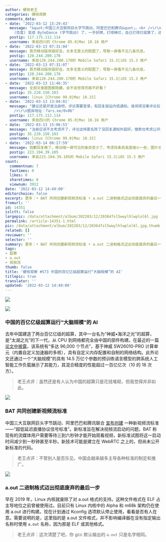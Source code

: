 ```yaml
---
author: 硬核老王
categories: 硬核观察
comments_data:
- date: '2022-03-12 15:29:43'
  message: "&quot;中国三大互联网巨头字节跳动、阿里巴巴和腾讯&quot;。<br />\r\n<br />\r\n哈哈哈哈，BAT 的【B】由 Baidu
    (百度) 变成 ByteDance (字节跳动) 了，一手好牌，打得稀烂，自己打得烂就算了，还恶心用户 (当然，另外几家也一样)。"
  postip: 117.175.112.114
  username: 来自四川的 Chrome 85.0|Mac 10.16 用户
- date: '2022-03-13 07:31:04'
  message: 首页移动版改版好丑，太多无意义的配图了，导致一屏看不见几条讯息。
  postip: 120.244.200.170
  username: 来自120.244.200.170的 Mobile Safari 15.3|iOS 15.3 用户
- date: '2022-03-13 07:31:07'
  message: 首页移动版改版好丑，太多无意义的配图了，导致一屏看不见几条讯息。
  postip: 120.244.200.170
  username: 来自120.244.200.170的 Mobile Safari 15.3|iOS 15.3 用户
- date: '2022-03-13 11:46:35'
  message: 全部文章题图都隐藏，会不会觉得页面不好看？
  postip: 35.220.150.103
  username: linux [Chrome 99.0|Mac 10.15]
- date: '2022-03-13 13:04:01'
  message: "建议还是开放注册吧，评论需要登录，有回复就站内信通知。谁闲得没事评论后，等几小时再来看一眼。<br />\r\n<br />\r\n这次改版，我个人不太喜欢，看着太乱了。题图又占空间。我比较喜欢下面这个样子的：<br
    />\r\n图床地址：fars.ee/0v06"
  postip: 117.175.112.114
  username: 来自四川的 Chrome 85.0|Mac 10.16 用户
- date: '2022-03-13 15:06:53'
  message: "注册应该不太考虑开了，评论这样匿名除了没回复通知外挺好。搜索也考虑公开开放，而不需要有用户登录。<br />\r\n关于移动版界面，确实有这个问题，我看看如何改进。谢谢提议。"
  postip: 35.220.150.103
  username: linux [Chrome 99.0|Mac 10.15]
- date: '2022-03-14 08:17:59'
  message: 抱歉回复晚了。移动端一屏可见的条目变少了，考虑将条目高度缩小一些，图片也是。我是支持改版的。
  postip: 223.104.39.105
  username: 来自223.104.39.105的 Mobile Safari 15.3|iOS 15.3 用户
count:
  commentnum: 7
  favtimes: 0
  likes: 0
  sharetimes: 0
  viewnum: 3912
date: '2022-03-12 14:49:00'
editorchoice: false
excerpt: 更多：• BAT 共同创建新视频流标准 • a.out 二进制格式迈出彻底废弃的最后一步
fromurl: ''
id: 14351
islctt: false
largepic: /data/attachment/album/202203/12/203647sl5wwylhlwplol6l.jpg
permalink: /article-14351-1.html
pic: /data/attachment/album/202203/12/203647sl5wwylhlwplol6l.jpg.thumb.jpg
related: []
reviewer: ''
selector: ''
summary: 更多：• BAT 共同创建新视频流标准 • a.out 二进制格式迈出彻底废弃的最后一步
tags:
- 超算
- a.out
- 视频流
thumb: false
title: '硬核观察 #573 中国的百亿亿级超算运行“大脑规模”的 AI'
titlepic: true
translator: ''
updated: '2022-03-12 14:49:00'
---
```


![](/data/attachment/album/202203/12/203647sl5wwylhlwplol6l.jpg)


![](/data/attachment/album/202203/12/144841v8j79l955jjdkpb6.jpg)


### 中国的百亿亿级超算运行“大脑规模”的 AI


去年中国建造了两台百亿亿级的超算，其中一台名为“神威•海洋之光”的超算，是“太湖之光”的下一代，从 CPU 到网络都完全由中国的部件构建。在最近的一篇 [论文中披露](https://www.theregister.com/2022/03/11/china_exascale_sunway_ai/)，该系统有“多达 96,000 个节点”，基于神威 SW26010-PRO 计算单元（内置自定义加速器的多核），具有自定义内存配置和自制的网络结构。此外论文还通过一个“大脑规模”的具有 14.5 万亿个参数的预训练语言模型的跨系统人工智能工作负载展示了其能力，其混合精度的性能超过一百亿亿次（10 的 18 次方）。



> 
> 老王点评：虽然还是有人认为中国的超算只是花钱堆砌，但我觉得并非如此。
> 
> 
> 


![](/data/attachment/album/202203/12/144903go7n505grujhggnv.jpg)


### BAT 共同创建新视频流标准


中国三大互联网巨头字节跳动、阿里巴巴和腾讯联合 [宣布创建](https://www.theregister.com/2022/03/11/bytedance_alibaba_tencent_video_standard/) 一种新视频流标准——“超低延迟直播协议信号标准”。新标准旨在解决视频流启动的问题，BAT 称现有的流媒体用户需要等待三到六秒钟才能开始观看视频，新标准试图将这一启动时间减少到一秒钟甚至半秒。新技术可能是建立在 WebRTC 之上的，但尚未公开新标准的代码。



> 
> 老王点评：不管别人是否乐见，中国会越来越多主导各种标准的制定和推广。
> 
> 
> 


![](/data/attachment/album/202203/12/144922adpdygce0q6q0d56.jpg)


### a.out 二进制格式迈出彻底废弃的最后一步


早在 2019 年，Linux 内核就废除了对 a.out 格式的支持。这种文件格式在 ELF 占主导地位之前曾被使用过。目前只有 Linux 内核中的 Alpha 和 m68k 架构仍在使用 a.out 进行构建。现在计划通过 Kconfig 选项默认停止使用，看看是否有人在意。需要说明的是，这里指的是 a.out 文件格式，并不影响编译器在没有指定输出名称时使用 `a.out` 名称，因为那是 ELF 或其他格式。



> 
> 老王点评：这次清楚了吧，你 gcc 默认输出的 `a.out` 只是名字相同。
> 
> 
>